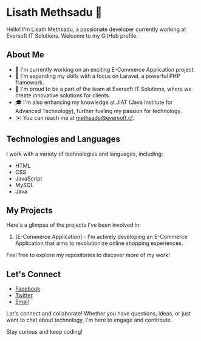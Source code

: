 # Lisath Methsadu 👋

Hello! I'm Lisath Methsadu, a passionate developer currently working at Eversoft IT Solutions. Welcome to my GitHub profile.

## About Me

- 🌱 I'm currently working on an exciting E-Commerce Application project.
- 📖 I'm expanding my skills with a focus on Laravel, a powerful PHP framework.
- 💼 I'm proud to be a part of the team at Eversoft IT Solutions, where we create innovative solutions for clients.
- 🎓 I'm also enhancing my knowledge at JIAT (Java Institute for Advanced Technology), further fueling my passion for technology.
- ✉️ You can reach me at methsadu@eversoft.cf.

## Technologies and Languages

I work with a variety of technologies and languages, including:

- HTML
- CSS
- JavaScript
- MySQL
- Java

## My Projects

Here's a glimpse of the projects I've been involved in:

1. [E-Commerce Application] - I'm actively developing an E-Commerce Application that aims to revolutionize online shopping experiences.

Feel free to explore my repositories to discover more of my work!

## Let's Connect

- [Facebook](https://web.facebook.com/people/Lisath-Methsandu/pfbid0PmENQgsTHL1EDbavv3nbKwgMY1VYcVGH4wrSQkkY7e2EDxobvp1KfVsqFSQkDLa5l/)
- [Twitter](https://twitter.com/lisath_methsadu)
- [Email](mailto:lisathmethsadu@eversoft.lk)

Let's connect and collaborate! Whether you have questions, ideas, or just want to chat about technology, I'm here to engage and contribute.

Stay curious and keep coding!
